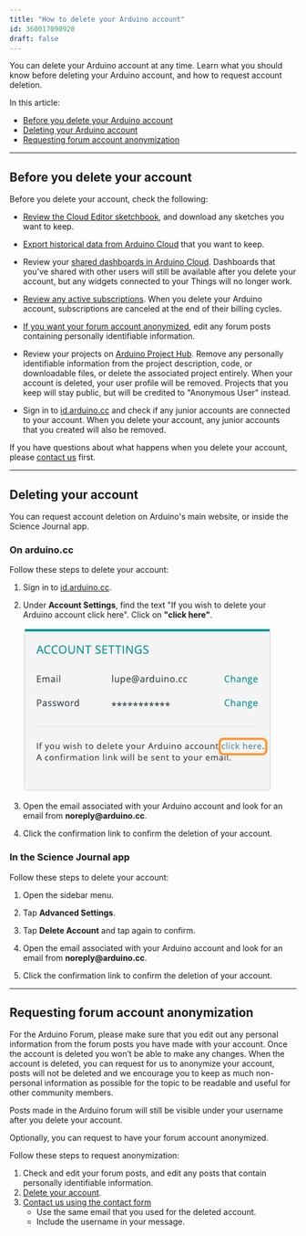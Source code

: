 ```yaml
---
title: "How to delete your Arduino account"
id: 360017090920
draft: false
---
```


You can delete your Arduino account at any time. Learn what you should know before deleting your Arduino account, and how to request account deletion.

In this article:

* [Before you delete your Arduino account](#before-you-delete-your-account)
* [Deleting your Arduino account](#delete-account)
* [Requesting forum account anonymization](#forum-account-anonymization)

---

<a id="before-you-delete-your-account"></a>

## Before you delete your account

Before you delete your account, check the following:

* [Review the Cloud Editor sketchbook](https://docs.arduino.cc/software/web-editor/arduino-web-editor-secondary-features#the-sketchbook-tab), and download any sketches you want to keep.

* [Export historical data from Arduino Cloud](https://support.arduino.cc/hc/en-us/articles/8825464267420) that you want to keep.

* Review your [shared dashboards in Arduino Cloud](https://docs.arduino.cc/arduino-cloud/features/sharing-dashboards). Dashboards that you've shared with other users will still be available after you delete your account, but any widgets connected to your Things will no longer work.

* [Review any active subscriptions](https://support.arduino.cc/hc/en-us/articles/4401881299090-Review-change-or-cancel-an-Arduino-Cloud-plan). When you delete your Arduino account, subscriptions are canceled at the end of their billing cycles.

* [If you want your forum account anonymized](#forum-account-anonymization), edit any forum posts containing personally identifiable information.

* Review your projects on [Arduino Project Hub](https://projecthub.arduino.cc/). Remove any personally identifiable information from the project description, code, or downloadable files, or delete the associated project entirely. When your account is deleted, your user profile will be removed. Projects that you keep will stay public, but will be credited to "Anonymous User" instead.

* Sign in to [id.arduino.cc](https://id.arduino.cc/) and check if any junior accounts are connected to your account. When you delete your account, any junior accounts that you created will also be removed.

If you have questions about what happens when you delete your account, please [contact us](https://www.arduino.cc/en/contact-us/) first.

---

<a id="delete-account"></a>

## Deleting your account

You can request account deletion on Arduino's main website, or inside the Science Journal app.

### On arduino<!-- nolink-->.cc

Follow these steps to delete your account:

1. Sign in to <a class="link-external" href="https://id.arduino.cc/">id.arduino.cc</a>.

2. Under **Account Settings**, find the text "If you wish to delete your Arduino account click here". Click on **"click here"**.

   ![The "click here" link in Account Settings.](img/delete-your-arduino.account.png)

3. Open the email associated with your Arduino account and look for an email from **noreply<!-- nolink-->@arduino.cc**.

4. Click the confirmation link to confirm the deletion of your account.

### In the Science Journal app

Follow these steps to delete your account:

1. Open the sidebar menu.

2. Tap **Advanced Settings**.

3. Tap **Delete Account** and tap again to confirm.

4. Open the email associated with your Arduino account and look for an email from **noreply<!-- nolink-->@arduino.cc**.

5. Click the confirmation link to confirm the deletion of your account.

---

<a id="forum-account-anonymization"></a>

## Requesting forum account anonymization

For the Arduino Forum, please make sure that you edit out any personal information from the forum posts you have made with your account. Once the account is deleted you won’t be able to make any changes. When the account is deleted, you can request for us to anonymize your account, posts will not be deleted and we encourage you to keep as much non-personal information as possible for the topic to be readable and useful for other community members.

Posts made in the Arduino forum will still be visible under your username after you delete your account.

Optionally, you can request to have your forum account anonymized.

Follow these steps to request anonymization:

1. Check and edit your forum posts, and edit any posts that contain personally identifiable information.
2. [Delete your account](#delete-account).
3. [Contact us using the contact form](https://www.arduino.cc/en/contact-us/)
   * Use the same email that you used for the deleted account.
   * Include the username in your message.
